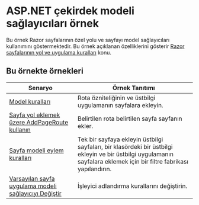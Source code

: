 # <a name="aspnet-core-model-providers-sample"></a>ASP.NET çekirdek modeli sağlayıcıları örnek

Bu örnek Razor sayfalarının özel yolu ve sayfayı model sağlayıcıları kullanımını göstermektedir. Bu örnek açıklanan özelliklerini gösterir [Razor sayfalarının yol ve uygulama kuralları](https://docs.microsoft.com/aspnet/core/razor-pages/razor-pages-convention-features) konu.

## <a name="examples-in-this-sample"></a>Bu örnekte örnekleri

| Senaryo | Örnek Tanıtımı |
| -------- | ----------- |
| [Model kuralları](https://docs.microsoft.com/aspnet/core/razor-pages/razor-pages-conventions#model-conventions) | Rota özniteliğinin ve üstbilgi uygulamanın sayfalara ekleyin. |
| [Sayfa yol eklemek üzere AddPageRoute kullanın](https://docs.microsoft.com/aspnet/core/razor-pages/razor-pages-conventions#configure-a-page-route) | Belirtilen rota belirtilen sayfa sayfanın ekler. |
| [Sayfa modeli eylem kuralları](https://docs.microsoft.com/aspnet/core/razor-pages/razor-pages-conventions#page-model-action-conventions) | Tek bir sayfaya ekleyin üstbilgi sayfaları, bir klasördeki bir üstbilgi ekleyin ve bir üstbilgi uygulamanın sayfalara eklemek için bir filtre fabrikası yapılandırın. |
| [Varsayılan sayfa uygulama modeli sağlayıcıyı Değiştir](https://docs.microsoft.com/aspnet/core/razor-pages/razor-pages-conventions#replace-the-default-page-app-model-provider) | İşleyici adlandırma kurallarını değiştirin. |

